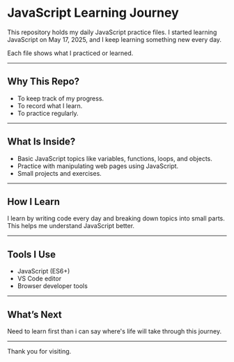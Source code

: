 # JavaScript Learning Journey

This repository holds my daily JavaScript practice files. I started learning JavaScript on May 17, 2025, and I keep learning something new every day.

Each file shows what I practiced or learned.

---

## Why This Repo?

- To keep track of my progress.
- To record what I learn.
- To practice regularly.

---

## What Is Inside?

- Basic JavaScript topics like variables, functions, loops, and objects.
- Practice with manipulating web pages using JavaScript.
- Small projects and exercises.

---

## How I Learn

I learn by writing code every day and breaking down topics into small parts. This helps me understand JavaScript better.

---

## Tools I Use

- JavaScript (ES6+)
- VS Code editor
- Browser developer tools

---

## What’s Next

Need to learn first than i can say where's life will take through this journey.

---

Thank you for visiting.
